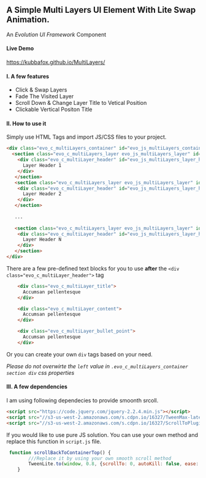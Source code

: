 ## A Simple Multi Layers UI Element With Lite Swap Animation. 
 An *Evolution UI Framework* Component
 #### Live Demo
 https://kubbafox.github.io/MultiLayers/
 
 #### I. A few features
 - Click & Swap Layers
 - Fade The Visited Layer
 - Scroll Down & Change Layer Title to Vetical Position
 - Clickable Vertical Positon Title
 
 #### II. How to use it
 Simply use HTML Tags and import JS/CSS files to your project. 
 
 ```HTML
 <div class="evo_c_multiLayers_container" id="evo_js_multiLayers_container">
   <section class="evo_c_multiLayers_layer evo_js_multiLayers_layer" id="evo_js_multiLayers_layer_1">
     <div class="evo_c_multiLayer_header" id="evo_js_multiLayers_layer_header_1">
       Layer Header 1
     </div>
    </section>
    <section class="evo_c_multiLayers_layer evo_js_multiLayers_layer" id="evo_js_multiLayers_layer_2">
     <div class="evo_c_multiLayer_header" id="evo_js_multiLayers_layer_header_2">
       Layer Header 2
     </div>
    </section>
    
    ...
    
    <section class="evo_c_multiLayers_layer evo_js_multiLayers_layer" id="evo_js_multiLayers_layer_n">
     <div class="evo_c_multiLayer_header" id="evo_js_multiLayers_layer_header_n">
       Layer Header N
     </div>
    </section>
 </div>   
 ```
 There are a few pre-defined text blocks for you to use **after** the `<div class="evo_c_multiLayer_header">` tag
 
 
 ```HTML
     <div class="evo_c_multiLayer_title">
       Accumsan pellentesque
     </div>
 ```
 
 ```HTML
     <div class="evo_c_multiLayer_content">
       Accumsan pellentesque
     </div>
 ```
 
 ```HTML
     <div class="evo_c_multiLayer_bullet_point">
       Accumsan pellentesque
     </div>
 ```
 
 Or you can create your own `div` tags based on your need. 
 
 *Please do not overwirte the `left` value in `.evo_c_multiLayers_container section div` css properties*
 
 #### III. A few dependencies
 I am using following dependecies to provide smoonth srcoll.
 
 ```HTML
 <script src="https://code.jquery.com/jquery-2.2.4.min.js"></script>
 <script src="//s3-us-west-2.amazonaws.com/s.cdpn.io/16327/TweenMax-latest-beta.js?v=corn"></script>
 <script src="//s3-us-west-2.amazonaws.com/s.cdpn.io/16327/ScrollToPlugin-latest-beta.js?v=corn"></script>
 ```
 
 If you would like to use pure JS solution. You can use your own method and replace this function in `script.js` file.
 ```JavaScript
  function scrollBackToContainerTop() {
         ///Replace it by using your own smooth scroll method
         TweenLite.to(window, 0.8, {scrollTo: 0, autoKill: false, ease: Power2.easeOut});
     }
 ```
